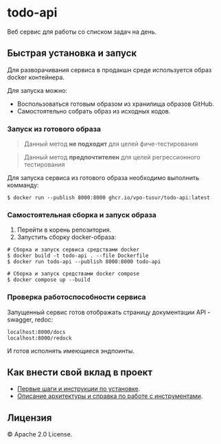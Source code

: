 # todo-api
Веб сервис для работы со списком задач на день.

## Быстрая установка и запуск

Для разворачивания сервиса в продакшн среде используется образ docker контейнера.

Для запуска можно:
- Воспользоваться готовым образом из хранилища образов GitHub.
- Самостоятельно собрать образ из исходных кодов.

### Запуск из готового образа

> Данный метод **не подходит** для целей фиче-тестирования

> Данный метод **предпочтителен** для целей регрессионного тестирования

Для запуска сервиса из готового образа необходимо выполнить комманду:
```shell
$ docker run --publish 8000:8000 ghcr.io/vpo-tusur/todo-api:latest
```

### Самостоятельная сборка и запуск образа

1. Перейти в корень репозитория.
2. Запустить сборку docker-образа:
```shell
# Сборка и запуск сервиса средствами docker
$ docker build -t todo-api . --file Dockerfile
$ docker run todo-api --publish 8000:8000 todo-api

# Сборка и запуск средствами docker compose
$ docker compose up --build
```

### Проверка работоспособности сервиса
Запущенный сервис готов отображать страницу документации API - swagger, redoc:
```
localhost:8000/docs
localhost:8000/redock
```
И готов исполнять имеющиеся эндпоинты.


## Как внести свой вклад в проект
- [Первые шаги и инструкции по установке](./docs/contributing.md).
- [Описание архитектуры и справка по работе с инструментами](./docs/architecture.md).

## Лицензия
© Apache 2.0 License.
